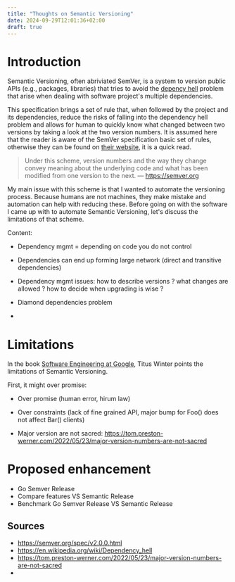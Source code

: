 ```yaml
---
title: "Thoughts on Semantic Versioning"
date: 2024-09-29T12:01:36+02:00
draft: true
---
```


# Introduction

Semantic Versioning, often abriviated SemVer, is a system to version public APIs (e.g., packages, libraries) that tries to avoid the [depency hell](https://en.wikipedia.org/wiki/Dependency_hell) problem that arise when dealing with software project's multiple dependencies.

This specification brings a set of rule that, when followed by the project and its dependencies, reduce the risks of falling into the dependency hell problem and allows for human to quickly know what changed between two versions by taking a look at the two version numbers. It is assumed here that the reader is aware of the SemVer specification basic set of rules, otherwise they can be found on [their website](https://semver.org/spec/v2.0.0.html), it is a quick read.



> Under this scheme, version numbers and the way they change convey meaning about the underlying code and what has been modified from one version to the next. ― https://semver.org



My main issue with this scheme is that I wanted to automate the versioning process. Because humans are not machines, they make mistake and automation can help with reducing these. Before going on with the software I came up with to automate Semantic Versioning, let's discuss the limitations of that scheme.



Content:

- Dependency mgmt = depending on code you do not control
- Dependencies can end up forming large network (direct and transitive dependencies)

- Dependency mgmt issues: how to describe versions ? what changes are allowed ? how to decide when upgrading is wise ?

- Diamond dependencies problem
- 

# Limitations

In the book [Software Engineering at Google](https://www.oreilly.com/library/view/software-engineering-at/9781492082781/), Titus Winter points the limitations of Semantic Versioning.

First, it might over promise: 





- Over promise (human error, hirum law)
- Over constraints (lack of fine grained API, major bump for Foo() does not affect Bar() clients)

- Major version are not sacred: https://tom.preston-werner.com/2022/05/23/major-version-numbers-are-not-sacred

# Proposed enhancement

- Go Semver Release
- Compare features VS Semantic Release
- Benchmark Go Semver Release VS Semantic Release





## Sources

- https://semver.org/spec/v2.0.0.html
- https://en.wikipedia.org/wiki/Dependency_hell
- https://tom.preston-werner.com/2022/05/23/major-version-numbers-are-not-sacred
- 
